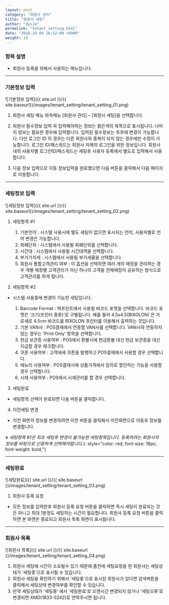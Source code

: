 ```yaml
---
layout: post
category: "회원사 관리"
title: "회원사 세팅"
author: "dysim"
permalink: "tenant_setting.html"
date: "2016-10-04 16:52:00 +0900"
weight: 10
---
```

### <i class="fa fa-tag" markdown="1"></i> 항목 설명
* 회원사 등록을 위해서 사용하는 메뉴입니다. 

------------------------

### <i class="fa fa-pencil-square-o" markdown="1"></i> 기본정보 입력
![기본정보 입력]({{ site.url }}/{{ site.baseurl}}/images/tenant_setting/tenant_setting_01.png)

1. 회원사 세팅 메뉴
좌측메뉴 [회원사 관리] – [회원사 세팅]을 선택합니다.

2. 회원사 필수정보 입력
꼭 입력해야하는 정보는 붉은색의 제목으로 표시됩니다. 나머지 정보는 필요한 경우에 입력합니다.
입력된 필수정보는 추후에 변경이 가능합니다. 다만 로그인 ID 의 경우는 다른 회원사와 중복이 되지 않는 경우에만 수정이 가능합니다.
로그인 ID/패스워드는 회원사 자체의 로그인을 위한 정보입니다. 회원사내의 사용자별 로그인ID/패스워드는 세팅후 사용자 등록에서 별도로 입력해서 사용합니다.

3. 다음 정보 입력으로 이동
정보입력을 완료했으면 다음 버튼을 클릭해서 다음 페이지로 이동합니다.

------------------------

### <i class="fa fa-pencil-square-o" markdown="1"></i> 세팅정보 입력
![세팅정보 입력]({{ site.url }}/{{ site.baseurl}}/images/tenant_setting/tenant_setting_02.png)

1. 세팅항목 #1

	1. 기본언어 : 시스템 사용시에 별도 세팅이 없으면 표시되는 언어, 사용자별로 언어 변경은 가능합니다.
	2. 화폐단위 : 시스템에서 사용될 화폐단위를 선택합니다.
	3. 시간대 : 시스템에서 사용될 시간대역을 선택합니다.
	4. 부가가치세 : 시스템에서 사용될 부가세율을 선택합니다.
	5. 회원사 통합고객관리 여부 : 이 옵션을 선택하면 여러 개의 매장을 관리하는 경우 개별 매장별 고객관리가 아닌 하나의 고객을 전체매장이 공유하는 방식으로 고객관리를 하게 됩니다.

2. 세팅항목 #2
* 시스템 사용중에 변경이 가능한 세팅입니다.

	1. Barcode Format : 택프린트에서 사용될 바코드 포맷을 선택합니다. 바코드 포맷은 ‘크기(프린터 종류)’로 구별됩니다. 예를 들어 4.5x4.5(BIXOLON) 은 가로세로 4.5cm 바코드를 BIXOLON 프린터를 이용해서 출력하는 것입니다.
	2. 기본 VAN사 : POS결재에서 연동할 VAN사를 선택합니다. VAN사와 연동하지 않는 경우는 ‘Print Only’ 항목을 선택합니다.
	3. 현금 보관증 사용여부 : POS에서 환불시에 현금환불 대신 현금 보관증을 대신 지급할 경우 체크합니다.
	4. 쿠폰 사용여부 : 고객에세 쿠폰을 발행하고  POS결재에서 사용할 경우 선택합니다.
	5. 에뉴리 사용여부 : POS결재시에 상품가격에서 임의로 할인하는 기능을 사용할 경우 선택합니다.
	6. 시재 사용여부 : POS에서 시재관리를 할 경우 선택합니다.

3. 세팅완료
* 세팅항목 선택이 완료되면 다음 버튼을 클릭합니다.

4. 이전세팅 변경
* 이전 화면의 정보를 변경하려면 이전 버튼을 클릭해서 이전화면으로 이동후 정보를 변경합니다.

*※ 세팅항목 #1은 최초 세팅후 변경이 불가능한 세팅항목입니다. 등록하려는 회원사의 정보를 바탕으로 신중하게 선택해야합니다.*{: style="color: red; font-size: 18px; font-weight: bold;"}


------------------------

### <i class="fa fa-pencil-square-o" markdown="1"></i> 세팅완료
![세팅완료]({{ site.url }}/{{ site.baseurl }}/images/tenant_setting/tenant_setting_03.png)

1. 회원사 등록 요청
* 모든 정보를 입력한후 회원사 등록 요청 버튼을 클릭하면 즉시 세팅이 완료되는 것은 아니고 최대 1분정도 세팅하는 시간이 필요합니다. 회원사 등록 요청 버튼을 클릭하면 본 화면은 종료되고 회원사 목록 화면이 표시됩니다.

------------------------

### <i class="fa fa-pencil-square-o" markdown="1"></i> 회원사 목록
![회원사 목록]({{ site.url }}/{{ site.baseurl }}/images/tenant_setting/tenant_setting_04.png)

1. 회원사 세팅에 시간이 소요될수 있기 때문에 좀전에 세팅요청을 한 회원사는 세팅상태가 ‘세팅중’으로 표시될 수 있습니다. 
2. 회원사 세팅을 확인하기 위해서 ‘세팅중’으로 표시된 회원사가 있다면 검색버튼을 클릭해서 세팅상태 변경여부를 확인할 수 있습니다.
3. 만약 세팅상태가 ‘세팅중’ 에서 ‘세팅완료’로 오랜시간 변경되지 않거나 ‘세팅오류’로 변경되면 XMD(1833-5242)로 연락주시면 됩니다.



